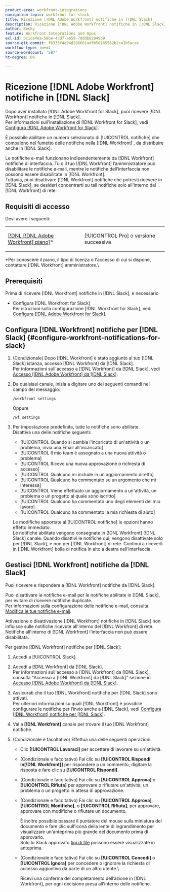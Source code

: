 ```yaml
---
product-area: workfront-integrations
navigation-topic: workfront-for-slack
title: Ricezione [!DNL Adobe Workfront] notifiche in [!DNL Slack]
description: Ricezione [!DNL Adobe Workfront] notifiche in [!DNL Slack]
author: Becky
feature: Workfront Integrations and Apps
exl-id: bc1ce4ea-58be-4cd7-ab59-7dddb82949b9
source-git-commit: f6335f4e94d286681adfb50165562b2c41b5acac
workflow-type: tm+mt
source-wordcount: '587'
ht-degree: 6%

---
```


# Ricezione [!DNL Adobe Workfront] notifiche in [!DNL Slack]

<!--
<p data-mc-conditions="QuicksilverOrClassic.Draft mode">(NOTE: Alina: *** Linked to Accessing Workfront from Slack.***Some of this information is duplicating in Accessing Workfront from Slack (also screen shots))</p>
-->

Dopo aver installato [!DNL Adobe Workfront for Slack], puoi ricevere [!DNL Workfront] notifiche in [!DNL Slack].\
Per informazioni sull&#39;installazione di [!DNL Workfront for Slack], vedi [Configura [!DNL Adobe Workfront for Slack]](../../workfront-integrations-and-apps/using-workfront-with-slack/configure-workfront-for-slack.md).

È possibile abilitare un numero selezionato di [!UICONTROL notifiche] che compaiono nel fumetto delle notifiche nella [!DNL Workfront] , da distribuire anche in [!DNL Slack].

Le notifiche e-mail funzionano indipendentemente da [!DNL Workfront] notifiche di interfaccia. Tu o il tuo [!DNL Workfront] l’amministratore può disabilitare le notifiche e-mail, mentre le notifiche dell’interfaccia non possono essere disabilitate in [!DNL Workfront].\
Tuttavia, puoi disattivare [!DNL Workfront] notifiche che potresti ricevere in [!DNL Slack], se desideri concentrarti su tali notifiche solo all&#39;interno del [!DNL Workfront] di rete.

## Requisiti di accesso

Devi avere i seguenti:

<table style="table-layout:auto"> 
 <col> 
 </col> 
 <col> 
 </col> 
 <tbody> 
  <tr> 
   <td role="rowheader"><a href="https://www.workfront.com/plans" target="_blank">[!DNL [!DNL Adobe Workfront] piano]</a>*</td> 
   <td> <p>[!UICONTROL Pro] o versione successiva</p> </td> 
  </tr> 
 </tbody> 
</table>

&#42;Per conoscere il piano, il tipo di licenza o l&#39;accesso di cui si dispone, contattare [!DNL Workfront] amministratore.\

## Prerequisiti

Prima di ricevere [!DNL Workfront] notifiche in [!DNL Slack], è necessario

* Configura [!DNL Workfront for Slack]\
   Per istruzioni sulla configurazione [!DNL Workfront for Slack], vedi [Configura [!DNL Adobe Workfront for Slack]](../../workfront-integrations-and-apps/using-workfront-with-slack/configure-workfront-for-slack.md).

## Configura [!DNL Workfront] notifiche per [!DNL Slack] {#configure-workfront-notifications-for-slack}

1. (Condizionale) Dopo [!DNL Workfront] è stato aggiunto al tuo [!DNL Slack] istanza, accesso [!DNL Workfront] da [!DNL Slack].\
   Per informazioni sull&#39;accesso a [!DNL Workfront] da [!DNL Slack], vedi [Accesso [!DNL Adobe Workfront] da [!DNL Slack]](../../workfront-integrations-and-apps/using-workfront-with-slack/access-workfront-from-slack.md).

1. Da qualsiasi canale, inizia a digitare uno dei seguenti comandi nel campo del messaggio:

   `/workfront settings`

   Oppure

   `/wf settings`

1. Per impostazione predefinita, tutte le notifiche sono abilitate.\
   Disattiva una delle notifiche seguenti:

   * [!UICONTROL Quando si cambia l&#39;incaricato di un&#39;attività o un problema, invia una Email all&#39;incaricato]
   * [!UICONTROL Il mio team è assegnato a una nuova attività o problema]
   * [!UICONTROL Ricevo una nuova approvazione o richiesta di accesso]
   * [!UICONTROL Qualcuno mi include in un aggiornamento diretto]
   * [!UICONTROL Qualcuno ha commentato su un argomento che mi interessa]
   * [!UICONTROL Viene effettuato un aggiornamento a un&#39;attività, un problema o un progetto al quale sono iscritto]
   * [!UICONTROL Qualcuno ha commentato uno degli elementi del mio lavoro]
   * [!UICONTROL Qualcuno ha commentato la mia richiesta di aiuto]

   Le modifiche apportate al [!UICONTROL notifiche] le opzioni hanno effetto immediato.\
   Le notifiche abilitate vengono consegnate in [!DNL Workfront] [!DNL Slack] canale. Quando disattivi le notifiche qui, vengono disattivate solo per [!DNL Slack], e non per [!DNL Workfront] di rete. Continui a riceverli in [!DNL Workfront] bolla di notifica in alto a destra nell’interfaccia.

## Gestisci [!DNL Workfront] notifiche da [!DNL Slack]

Puoi ricevere e rispondere a [!DNL Workfront] notifiche da [!DNL Slack].

Puoi disattivare le notifiche e-mail per le notifiche abilitate in [!DNL Slack], per evitare di ricevere notifiche duplicate.\
Per informazioni sulla configurazione delle notifiche e-mail, consulta [Modifica le tue notifiche e-mail](../../workfront-basics/using-notifications/activate-or-deactivate-your-own-event-notifications.md).

Attivazione o disattivazione [!DNL Workfront] notifiche in [!DNL Slack] non influisce sulle notifiche ricevute all&#39;interno del [!DNL Workfront] di rete.\
Notifiche all&#39;interno di [!DNL Workfront] l&#39;interfaccia non può essere disabilitata.

Per gestire [!DNL Workfront] notifiche per [!DNL Slack]:

1. Accedi a [!UICONTROL Slack].
1. Accedi a [!DNL Workfront] da [!DNL Slack].\
   Per informazioni sull&#39;accesso a [!DNL Workfront] da [!DNL Slack], consulta &quot;Accesso a [!DNL Workfront] da [!DNL Slack]&quot; sezione in [Accesso [!DNL Adobe Workfront] da [!DNL Slack]](../../workfront-integrations-and-apps/using-workfront-with-slack/access-workfront-from-slack.md).

1. Assicurati che il tuo [!DNL Workfront] notifiche per [!DNL Slack] sono attivati.\
   Per ulteriori informazioni su quali [!DNL Workfront] è possibile configurare le notifiche per l’invio anche a [!DNL Slack], vedi [Configura [!DNL Workfront] notifiche per [!DNL Slack]](#configure-workfront-notifications-for-slack-configure-workfront-notifications-for-slack).

1. Vai a **[!DNL Workfront]** canale per trovare il tuo [!DNL Workfront] notifiche.
1. (Condizionale e facoltativo) Effettua una delle seguenti operazioni:

   * Clic **[!UICONTROL Lavoraci]** per accettare di lavorare su un&#39;attività.

   * (Condizionale e facoltativo) Fai clic su **[!UICONTROL Rispondi in[!DNL Workfront]]** per rispondere a un commento, digitare la risposta e fare clic su **[!UICONTROL Rispondi]**.

   * (Condizionale e facoltativo) Fai clic su **[!UICONTROL Approva]** o **[!UICONTROL Rifiuta]** per approvare o rifiutare un&#39;attività, un problema o un progetto in attesa di approvazione.

   * (Condizionale e facoltativo) Fai clic su **[!UICONTROL Approva]**, **[!UICONTROL Modifiche]**, o **[!UICONTROL Rifiuta]**, per approvare, approvare con modifiche o rifiutare un documento.

     È inoltre possibile passare il puntatore del mouse sulla miniatura del documento e fare clic sull&#39;icona della lente di ingrandimento per visualizzare un&#39;anteprima più grande del documento prima di approvarlo.\
      Solo lo Slack approvato [tipi di file](https://api.slack.com/types/file) possono essere visualizzate in anteprima.

   * (Condizionale e facoltativo) Fai clic su **[!UICONTROL Concedi]** o **[!UICONTROL Ignora]** per concedere o ignorare la richiesta di accesso aggiuntivo da parte di un altro utente.\

     Ricevi una conferma del completamento dell’azione in [!DNL Workfront], per ogni decisione presa all&#39;interno delle notifiche.

